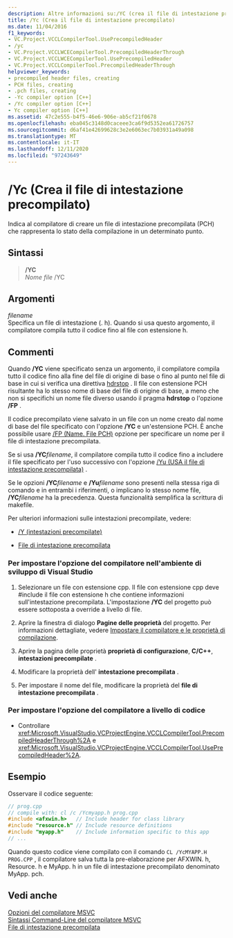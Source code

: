 ```yaml
---
description: Altre informazioni su:/YC (crea il file di intestazione precompilata)
title: /Yc (Crea il file di intestazione precompilato)
ms.date: 11/04/2016
f1_keywords:
- VC.Project.VCCLCompilerTool.UsePrecompiledHeader
- /yc
- VC.Project.VCCLWCECompilerTool.PrecompiledHeaderThrough
- VC.Project.VCCLWCECompilerTool.UsePrecompiledHeader
- VC.Project.VCCLCompilerTool.PrecompiledHeaderThrough
helpviewer_keywords:
- precompiled header files, creating
- PCH files, creating
- .pch files, creating
- -Yc compiler option [C++]
- /Yc compiler option [C++]
- Yc compiler option [C++]
ms.assetid: 47c2e555-b4f5-46e6-906e-ab5cf21f0678
ms.openlocfilehash: eba045c3148d0caceee3ca6f9d5352ea61726757
ms.sourcegitcommit: d6af41e42699628c3e2e6063ec7b03931a49a098
ms.translationtype: MT
ms.contentlocale: it-IT
ms.lasthandoff: 12/11/2020
ms.locfileid: "97243649"
---
```

# <a name="yc-create-precompiled-header-file"></a>/Yc (Crea il file di intestazione precompilato)

Indica al compilatore di creare un file di intestazione precompilata (PCH) che rappresenta lo stato della compilazione in un determinato punto.

## <a name="syntax"></a>Sintassi

> __/YC__\
> *Nome file* /YC

## <a name="arguments"></a>Argomenti

*filename*<br/>
Specifica un file di intestazione (. h). Quando si usa questo argomento, il compilatore compila tutto il codice fino al file con estensione h.

## <a name="remarks"></a>Commenti

Quando **/YC** viene specificato senza un argomento, il compilatore compila tutto il codice fino alla fine del file di origine di base o fino al punto nel file di base in cui si verifica una direttiva [hdrstop](../../preprocessor/hdrstop.md) . Il file con estensione PCH risultante ha lo stesso nome di base del file di origine di base, a meno che non si specifichi un nome file diverso usando il pragma **hdrstop** o l'opzione **/FP** .

Il codice precompilato viene salvato in un file con un nome creato dal nome di base del file specificato con l'opzione **/YC** e un'estensione PCH. È anche possibile usare [/FP (Name. File PCH)](fp-name-dot-pch-file.md) opzione per specificare un nome per il file di intestazione precompilata.

Se si usa __/YC__*filename*, il compilatore compila tutto il codice fino a includere il file specificato per l'uso successivo con l'opzione [/Yu (USA il file di intestazione precompilata)](yu-use-precompiled-header-file.md) .

Se le opzioni __/YC__*filename* e __/Yu__*filename* sono presenti nella stessa riga di comando e in entrambi i riferimenti, o implicano lo stesso nome file, __/YC__*filename* ha la precedenza. Questa funzionalità semplifica la scrittura di makefile.

Per ulteriori informazioni sulle intestazioni precompilate, vedere:

- [/Y (intestazioni precompilate)](y-precompiled-headers.md)

- [File di intestazione precompilata](../creating-precompiled-header-files.md)

### <a name="to-set-this-compiler-option-in-the-visual-studio-development-environment"></a>Per impostare l'opzione del compilatore nell'ambiente di sviluppo di Visual Studio

1. Selezionare un file con estensione cpp. Il file con estensione cpp deve #include il file con estensione h che contiene informazioni sull'intestazione precompilata. L'impostazione **/YC** del progetto può essere sottoposta a override a livello di file.

1. Aprire la finestra di dialogo **Pagine delle proprietà** del progetto. Per informazioni dettagliate, vedere [Impostare il compilatore e le proprietà di compilazione](../working-with-project-properties.md).

1. Aprire la pagina delle proprietà **proprietà di configurazione**, **C/C++**, **intestazioni precompilate** .

1. Modificare la proprietà dell' **intestazione precompilata** .

1. Per impostare il nome del file, modificare la proprietà del **file di intestazione precompilata** .

### <a name="to-set-this-compiler-option-programmatically"></a>Per impostare l'opzione del compilatore a livello di codice

- Controllare <xref:Microsoft.VisualStudio.VCProjectEngine.VCCLCompilerTool.PrecompiledHeaderThrough%2A> e <xref:Microsoft.VisualStudio.VCProjectEngine.VCCLCompilerTool.UsePrecompiledHeader%2A>.

## <a name="example"></a>Esempio

Osservare il codice seguente:

```cpp
// prog.cpp
// compile with: cl /c /Ycmyapp.h prog.cpp
#include <afxwin.h>   // Include header for class library
#include "resource.h" // Include resource definitions
#include "myapp.h"    // Include information specific to this app
// ...
```

Quando questo codice viene compilato con il comando `CL /YcMYAPP.H PROG.CPP` , il compilatore salva tutta la pre-elaborazione per AFXWIN. h, Resource. h e MyApp. h in un file di intestazione precompilato denominato MyApp. pch.

## <a name="see-also"></a>Vedi anche

[Opzioni del compilatore MSVC](compiler-options.md)<br/>
[Sintassi Command-Line del compilatore MSVC](compiler-command-line-syntax.md)<br/>
[File di intestazione precompilata](../creating-precompiled-header-files.md)
